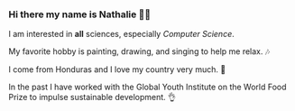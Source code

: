 ### Hi there my name is Nathalie 👋💕

I am interested in **all** sciences, especially _Computer Science_.

My favorite hobby is painting, drawing, and singing to help me relax. 🎶

I come from Honduras and I love my country very much. 💖

In the past I have worked with the Global Youth Institute on the World Food Prize to impulse sustainable development. 👌

<!--
**Nathalie0316/Nathalie0316** is a ✨ _special_ ✨ repository because its `README.md` (this file) appears on your GitHub profile.


